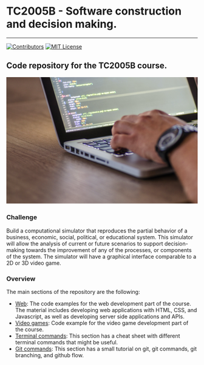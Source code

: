 # TC2005B - Software construction and decision making.
---

[![Contributors][contributors-shield]][contributors-url]
[![MIT License][license-shield]][license-url]

## Code repository for the TC2005B course.

![Wev dev](images/web_dev.jpg)

### Challenge

Build a computational simulator that reproduces the partial behavior of a business, economic, social, political, or educational system. This simulator will allow the analysis of current or future scenarios to support decision-making towards the improvement of any of the processes, or components of the system. The simulator will have a graphical interface comparable to a 2D or 3D video game.

### Overview

The main sections of the repository are the following:

- [Web](Web/Readme.md): The code examples for the web development part of the course. The material includes developing web applications with HTML, CSS, and Javascript, as well as developing server side applications and APIs.
- [Video games](Videogames/Readme.md): Code example for the video game development part of the course.
- [Terminal commands](Terminal_commands/Readme.md): This section has a cheat sheet with different terminal commands that might be useful.
- [Git commands](Git_commands/Readme.md): This section has a small tutorial on git, git commands, git branching, and github flow.

[contributors-shield]:https://img.shields.io/github/contributors/octavio-navarro/TC2005B.svg?style=for-the-badge 
[contributors-url]: https://github.com/octavio-navarro/TC2005B/graphs/contributors
[license-shield]: https://img.shields.io/github/license/octavio-navarro/TC2005B.svg?style=for-the-badge
[license-url]: https://github.com/octavio-navarro/TC2005B/blob/main/LICENSE